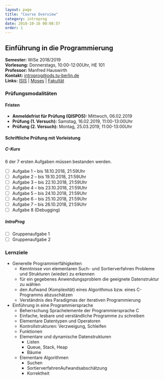 ```yaml
---
layout: page
title: "Course Overview"
category: introprog
date: 2018-10-16 00:08:57
order: 1
---
```

## Einführung in die Programmierung

**Semester:** WiSe 2018/2019 <br>
**Vorlesung:** Donnerstags, 10:00-12:00Uhr, HE 101 <br>
**Professor:** Manfred Hauswirth <br>
**Kontakt:** introprog@ods.tu-berlin.de <br>
**Links:** [ISIS](https://isis.tu-berlin.de/course/view.php?id=14082) | [Moses](https://moseskonto.tu-berlin.de/moses/modultransfersystem/bolognamodule/beschreibung/anzeigen.html?number=40017&version=6&sprache=1) | [Fakultät](https://www.ods.tu-berlin.de/menue/lehre/)

### Prüfungsmodalitäten

#### Fristen
- **Anmeldefrist für Prüfung (QISPOS):** Mittwoch, 06.02.2019
- **Prüfung (1. Versuch):** Samstag, 16.02.2019, 11:00-13:00Uhr
- **Prüfung (2. Versuch):** Montag, 25.03.2019, 11:00-13:00Uhr

#### Schriftliche Prüfung mit Vorleistung

##### C-Kurs
6 der 7 ersten Aufgaben müssen bestanden werden.
- [ ] Aufgabe 1 – bis 18.10.2018, 21:59Uhr
- [ ] Aufgabe 2 – bis 19.10.2018, 21:59Uhr
- [ ] Aufgabe 3 – bis 22.10.2018, 21:59Uhr
- [ ] Aufgabe 4 – bis 23.10.2018, 21:59Uhr
- [ ] Aufgabe 5 – bis 24.10.2018, 21:59Uhr
- [ ] Aufgabe 6 – bis 25.10.2018, 21:59Uhr
- [ ] Aufgabe 7 – bis 26.10.2018, 21:59Uhr
- [ ] Aufgabe 8 (Debugging)

##### IntroProg
- [ ] Gruppenaufgabe 1
- [ ] Gruppenaufgabe 2

### Lernziele
* Generelle Programmierfähigkeiten
  * Kenntnisse von elementaren Such- und Sortierverfahren
  Probleme und Strukturen (wieder) zu erkennen
  * für ein gegebenes Anwendungsproblem die geeignete Datenstruktur zu wählen
  * den Aufwand (Komplexität) eines Algorithmus bzw. eines C-Programms abzuschätzen
  * Verständnis des Paradigmas der iterativen Programmierung
* Einführung in eine Programmiersprache
  * Beherrschung Sprachelemente der Programmiersprache C
  * Einfache, lesbare und verständliche Programme zu schreiben
  * Elementare Datentypen und Operatoren
  * Kontrollstrukturen: Verzweigung, Schleifen
  * Funktionen
  * Elementare und dynamische Datenstrukturen
    * Listen
    * Queue, Stack, Heap
    * Bäume
  * Elementare Algorithmen
    * Suchen
    * SortierverfahrenAufwandsabschätzung
    * Korrektheit
